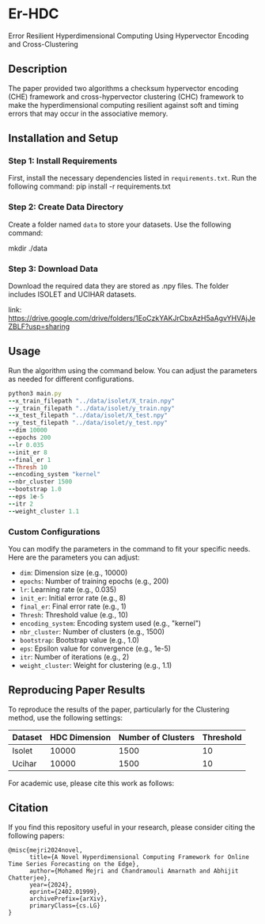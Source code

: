 # Er-HDC
Error Resilient Hyperdimensional Computing Using Hypervector Encoding and Cross-Clustering

## Description
The paper provided two algorithms a checksum hypervector encoding (CHE) framework and cross-hypervector clustering (CHC) framework to make the hyperdimensional computing resilient against soft and timing errors that may occur in the associative memory.

## Installation and Setup

### Step 1: Install Requirements
First, install the necessary dependencies listed in `requirements.txt`. Run the following command:
pip install -r requirements.txt

### Step 2: Create Data Directory
Create a folder named `data` to store your datasets. Use the following command:

mkdir ./data

### Step 3: Download Data
Download the required data they are stored as .npy files. The folder includes ISOLET and UCIHAR datasets.

link: https://drive.google.com/drive/folders/1EoCzkYAKJrCbxAzH5aAgvYHVAjJeZBLF?usp=sharing


## Usage

Run the algorithm using the command below. You can adjust the parameters as needed for different configurations.
```rb
python3 main.py
--x_train_filepath "../data/isolet/X_train.npy"
--y_train_filepath "../data/isolet/y_train.npy"
--x_test_filepath "../data/isolet/X_test.npy"
--y_test_filepath "../data/isolet/y_test.npy"
--dim 10000
--epochs 200
--lr 0.035
--init_er 8
--final_er 1
--Thresh 10
--encoding_system "kernel"
--nbr_cluster 1500
--bootstrap 1.0
--eps 1e-5
--itr 2
--weight_cluster 1.1
```


### Custom Configurations
You can modify the parameters in the command to fit your specific needs. Here are the parameters you can adjust:
- `dim`: Dimension size (e.g., 10000)
- `epochs`: Number of training epochs (e.g., 200)
- `lr`: Learning rate (e.g., 0.035)
- `init_er`: Initial error rate (e.g., 8)
- `final_er`: Final error rate (e.g., 1)
- `Thresh`: Threshold value (e.g., 10)
- `encoding_system`: Encoding system used (e.g., "kernel")
- `nbr_cluster`: Number of clusters (e.g., 1500)
- `bootstrap`: Bootstrap value (e.g., 1.0)
- `eps`: Epsilon value for convergence (e.g., 1e-5)
- `itr`: Number of iterations (e.g., 2)
- `weight_cluster`: Weight for clustering (e.g., 1.1)

## Reproducing Paper Results
To reproduce the results of the paper, particularly for the Clustering method, use the following settings:

| Dataset | HDC Dimension | Number of Clusters | Threshold |
|---------|---------------|--------------------|-----------|
| Isolet  | 10000         | 1500               | 10        |
| Ucihar  | 10000         | 1500               | 10        |

For academic use, please cite this work as follows:

## <span id="citelink">Citation</span>
If you find this repository useful in your research, please consider citing the following papers:
```
@misc{mejri2024novel,
      title={A Novel Hyperdimensional Computing Framework for Online Time Series Forecasting on the Edge}, 
      author={Mohamed Mejri and Chandramouli Amarnath and Abhijit Chatterjee},
      year={2024},
      eprint={2402.01999},
      archivePrefix={arXiv},
      primaryClass={cs.LG}
}
```

